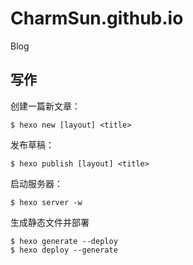 # CharmSun.github.io
Blog

## 写作
创建一篇新文章：
```
$ hexo new [layout] <title>
```
发布草稿：
```
$ hexo publish [layout] <title>
```
启动服务器：
```
$ hexo server -w
```
生成静态文件并部署
```
$ hexo generate --deploy
$ hexo deploy --generate
```